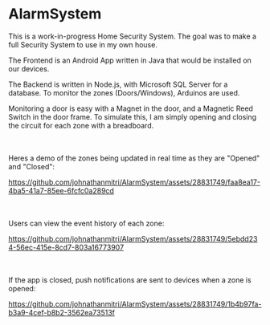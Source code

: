 # AlarmSystem

This is a work-in-progress Home Security System. The goal was to make a full Security System to use in my own house. 

The Frontend is an Android App written in Java that would be installed on our devices. 

The Backend is written in Node.js, with Microsoft SQL Server for a database. To monitor the zones (Doors/Windows), Arduinos are used. 

Monitoring a door is easy with a Magnet in the door, and a Magnetic Reed Switch in the door frame. To simulate this, I am simply opening and closing the circuit for each zone with a breadboard. 

<br></br>
Heres a demo of the zones being updated in real time as they are "Opened" and "Closed":

https://github.com/johnathanmitri/AlarmSystem/assets/28831749/faa8ea17-4ba5-41a7-85ee-6fcfc0a289cd

<br></br>
Users can view the event history of each zone:

https://github.com/johnathanmitri/AlarmSystem/assets/28831749/5ebdd234-56ec-415e-8cd7-803a16773907

<br></br>
If the app is closed, push notifications are sent to devices when a zone is opened:

https://github.com/johnathanmitri/AlarmSystem/assets/28831749/1b4b97fa-b3a9-4cef-b8b2-3562ea73513f


